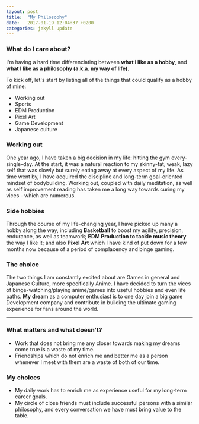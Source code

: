 ```yaml
---
layout: post
title:  "My Philosophy"
date:   2017-01-19 12:04:37 +0200
categories: jekyll update
---
```


### What do I care about?

I'm having a hard time differenciating between **what i like as a hobby**, and **what I like as a philosophy (a.k.a. my way of life).**

To kick off, let's start by listing all of the things that could qualify as a hobby of mine:

- Working out
- Sports
- EDM Production
- Pixel Art
- Game Development
- Japanese culture

### Working out

One year ago, I have taken a big decision in my life: hitting the gym every-single-day. At the start, it was a natural reaction to my skinny-fat, weak, lazy self that was slowly but surely eating away at every aspect of my life. As time went by, I have acquired the discipline and long-term goal-oriented mindset of bodybuilding. 
Working out, coupled with daily meditation, as well as self improvement reading has taken me a long way towards curing my vices - which are numerous. 

### Side hobbies

Through the course of my life-changing year, I have picked up many a hobby along the way, including **Basketball** to boost my agility, precision, endurance, as well as teamwork; **EDM Production to tackle music theory** the way I like it; and also **Pixel Art** which I have kind of put down for a few months now because of a period of complacency and binge gaming. 

### The choice

The two things I am constantly excited about are Games in general and Japanese Culture, more specifically Anime. I have decided to turn the vices of binge-watching/playing anime/games into useful hobbies and even life paths. **My dream** as a computer enthusiast is to one day join a big game Development company and contribute in building the ultimate gaming experience for fans around the world.

----------------------------------

### What matters and what doesn't?

- Work that does not bring me any closer towards making my dreams come true is a waste of my time.
- Friendships which do not enrich me and better me as a person whenever I meet with them are a waste of both of our time.

### My choices

- My daily work has to enrich me as experience useful for my long-term career goals.
- My circle of close friends must include successful persons with a similar philosophy, and every conversation we have must bring value to the table.